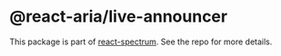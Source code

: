 # @react-aria/live-announcer

This package is part of [react-spectrum](https://gitlab.com/watheia/spectrum). See the repo for more details.
